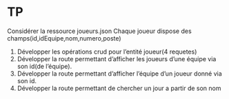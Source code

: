 # TP

Considérer la ressource joueurs.json Chaque joueur dispose des champs(id,idEquipe,nom,numero,poste)

1. Développer les opérations crud pour l’entité joueur(4 requetes)
2. Développer la route permettant d’afficher les joueurs d’une équipe via son id(de l’équipe).
3. Développer la route permettant d’afficher l’équipe d’un joueur donné via son id.
4. Développer la route permettant de chercher un jour a partir de son nom